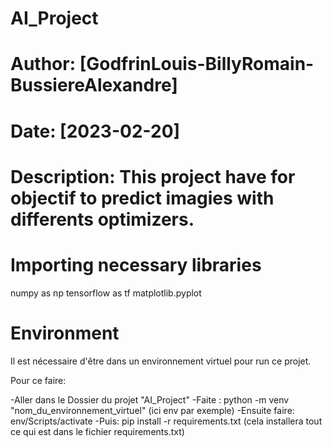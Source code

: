 # AI_Project

# Author: [GodfrinLouis-BillyRomain-BussiereAlexandre]
# Date: [2023-02-20]
# Description: This project have for objectif to predict imagies with differents optimizers.
#
# Importing necessary libraries
numpy as np
tensorflow as tf
matplotlib.pyplot

# Environment
Il est nécessaire d'être dans un environnement virtuel pour run ce projet.

Pour ce faire:

-Aller dans le Dossier du projet "AI_Project"
-Faite : python -m venv "nom_du_environnement_virtuel" (ici env par exemple)
-Ensuite faire: env/Scripts/activate
-Puis: pip install -r requirements.txt (cela installera tout ce qui est dans le fichier requirements.txt)

